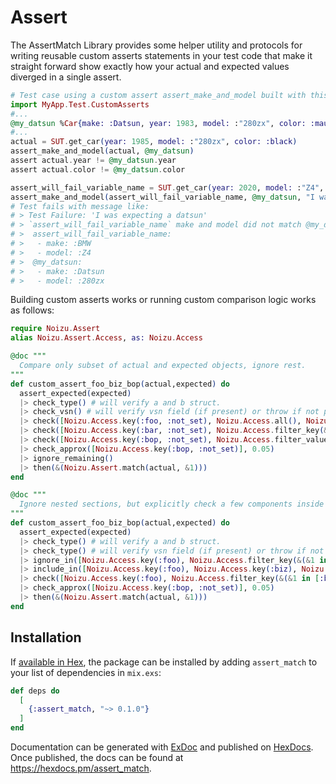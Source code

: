 # Assert

The AssertMatch Library provides some helper utility and protocols for writing reusable custom asserts statements in your
test code that make it straight forward show exactly how your actual and expected values diverged in a single assert. 

```elixir
# Test case using a custom assert assert_make_and_model built with this library.
import MyApp.Test.CustomAsserts
#...
@my_datsun %Car{make: :Datsun, year: 1983, model: :"280zx", color: :mauve}
#...
actual = SUT.get_car(year: 1985, model: :"280zx", color: :black)
assert_make_and_model(actual, @my_datsun)
assert actual.year != @my_datsun.year
assert actual.color != @my_datsun.color

assert_will_fail_variable_name = SUT.get_car(year: 2020, model: :"Z4", make: :BMW, color: :hot_pink)
assert_make_and_model(assert_will_fail_variable_name, @my_datsun, "I was expecting a datsun")
# Test fails with message like:
# > Test Failure: 'I was expecting a datsun' 
# > `assert_will_fail_variable_name` make and model did not match @my_datsun make and model.
# >  assert_will_fail_variable_name:
# >   - make: :BMW
# >   - model: :Z4
# >  @my_datsun:
# >   - make: :Datsun
# >   - model: :280zx

```


Building custom asserts works or running custom comparison logic works as follows:

```elixir
require Noizu.Assert
alias Noizu.Assert.Access, as: Noizu.Access

@doc """
  Compare only subset of actual and expected objects, ignore rest.
"""
def custom_assert_foo_biz_bop(actual,expected) do 
  assert_expected(expected)
  |> check_type() # will verify a and b struct.
  |> check_vsn() # will verify vsn field (if present) or throw if not present on a or b.
  |> check([Noizu.Access.key(:foo, :not_set), Noizu.Access.all(), Noizu.Access.assert_type(MyStruct), Noizu.Access.key(:bop)]) # Compare all entries of b.foo[*].bop to a.foo[*].bop  
  |> check([Noizu.Access.key(:bar, :not_set), Noizu.Access.filter_key(&(&1 in [:alpha, :beta, :omega]))])
  |> check([Noizu.Access.key(:bop, :not_set), Noizu.Access.filter_value(&(&1 in [:alpha, :beta, :omega]))])
  |> check_approx([Noizu.Access.key(:bop, :not_set)], 0.05)
  |> ignore_remaining() 
  |> then(&(Noizu.Assert.match(actual, &1)))
end

@doc """
  Ignore nested sections, but explicitly check a few components inside those sections as well as all top level values.
"""
def custom_assert_foo_biz_bop(actual,expected) do
  assert_expected(expected)
  |> check_type() # will verify a and b struct.
  |> check_type() # will verify vsn field (if present) or throw if not present on a or b.
  |> ignore_in([Noizu.Access.key(:foo), Noizu.Access.filter_key(&(&1 in [:biz, :bop]))])
  |> include_in([Noizu.Access.key(:foo), Noizu.Access.key(:biz), Noizu.Access.key(:pop)])
  |> check([Noizu.Access.key(:foo), Noizu.Access.filter_key(&(&1 in [:biz, :bop])), Noizu.Access.key(:value)])
  |> check_approx([Noizu.Access.key(:bop, :not_set)], 0.05)
  |> then(&(Noizu.Assert.match(actual, &1)))
end
```



## Installation

If [available in Hex](https://hex.pm/docs/publish), the package can be installed
by adding `assert_match` to your list of dependencies in `mix.exs`:

```elixir
def deps do
  [
    {:assert_match, "~> 0.1.0"}
  ]
end
```

Documentation can be generated with [ExDoc](https://github.com/elixir-lang/ex_doc)
and published on [HexDocs](https://hexdocs.pm). Once published, the docs can
be found at <https://hexdocs.pm/assert_match>.

